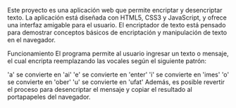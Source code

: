 Este proyecto es una aplicación web que permite encriptar y desencriptar texto. 
La aplicación está diseñada con HTML5, CSS3 y JavaScript, y ofrece una interfaz amigable para el usuario. 
El encriptador de texto está pensado para demostrar conceptos básicos de encriptación y manipulación de texto en el navegador.

Funcionamiento
El programa permite al usuario ingresar un texto o mensaje, el cual encripta reemplazando las vocales según el siguiente patrón:

'a' se convierte en 'ai'
'e' se convierte en 'enter'
'i' se convierte en 'imes'
'o' se convierte en 'ober'
'u' se convierte en 'ufat'
Además, es posible revertir el proceso para desencriptar el mensaje y copiar el resultado al portapapeles del navegador.
